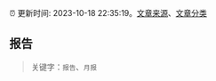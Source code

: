 :alarm_clock: 更新时间: 2023-10-18 22:35:19。[文章来源](/README.md)、[文章分类](/TAGS.md)

## 报告


> 关键字：`报告`、`月报`



